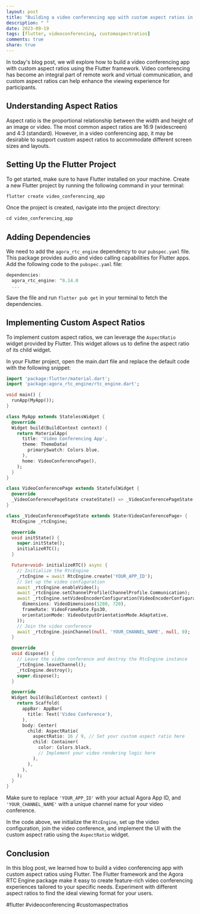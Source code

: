 ```yaml
---
layout: post
title: "Building a video conferencing app with custom aspect ratios in Flutter"
description: " "
date: 2023-09-19
tags: [flutter, videoconferencing, customaspectratios]
comments: true
share: true
---
```


In today's blog post, we will explore how to build a video conferencing app with custom aspect ratios using the Flutter framework. Video conferencing has become an integral part of remote work and virtual communication, and custom aspect ratios can help enhance the viewing experience for participants.

## Understanding Aspect Ratios

Aspect ratio is the proportional relationship between the width and height of an image or video. The most common aspect ratios are 16:9 (widescreen) and 4:3 (standard). However, in a video conferencing app, it may be desirable to support custom aspect ratios to accommodate different screen sizes and layouts.

## Setting Up the Flutter Project

To get started, make sure to have Flutter installed on your machine. Create a new Flutter project by running the following command in your terminal:

```dart
flutter create video_conferencing_app
```

Once the project is created, navigate into the project directory:

```dart
cd video_conferencing_app
```

## Adding Dependencies

We need to add the `agora_rtc_engine` dependency to our `pubspec.yaml` file. This package provides audio and video calling capabilities for Flutter apps. Add the following code to the `pubspec.yaml` file:

```dart
dependencies:
  agora_rtc_engine: ^0.14.0
  ...
```

Save the file and run `flutter pub get` in your terminal to fetch the dependencies.

## Implementing Custom Aspect Ratios

To implement custom aspect ratios, we can leverage the `AspectRatio` widget provided by Flutter. This widget allows us to define the aspect ratio of its child widget. 

In your Flutter project, open the main.dart file and replace the default code with the following snippet:

```dart
import 'package:flutter/material.dart';
import 'package:agora_rtc_engine/rtc_engine.dart';

void main() {
  runApp(MyApp());
}

class MyApp extends StatelessWidget {
  @override
  Widget build(BuildContext context) {
    return MaterialApp(
      title: 'Video Conferencing App',
      theme: ThemeData(
        primarySwatch: Colors.blue,
      ),
      home: VideoConferencePage(),
    );
  }
}

class VideoConferencePage extends StatefulWidget {
  @override
  _VideoConferencePageState createState() => _VideoConferencePageState();
}

class _VideoConferencePageState extends State<VideoConferencePage> {
  RtcEngine _rtcEngine;

  @override
  void initState() {
    super.initState();
    initializeRTC();
  }

  Future<void> initializeRTC() async {
    // Initialize the RtcEngine
    _rtcEngine = await RtcEngine.create('YOUR_APP_ID');
    // Set up the video configuration
    await _rtcEngine.enableVideo();
    await _rtcEngine.setChannelProfile(ChannelProfile.Communication);
    await _rtcEngine.setVideoEncoderConfiguration(VideoEncoderConfiguration(
      dimensions: VideoDimensions(1280, 720),
      frameRate: VideoFrameRate.Fps30,
      orientationMode: VideoOutputOrientationMode.Adaptative,
    ));
    // Join the video conference
    await _rtcEngine.joinChannel(null, 'YOUR_CHANNEL_NAME', null, 0);
  }

  @override
  void dispose() {
    // Leave the video conference and destroy the RtcEngine instance
    _rtcEngine.leaveChannel();
    _rtcEngine.destroy();
    super.dispose();
  }

  @override
  Widget build(BuildContext context) {
    return Scaffold(
      appBar: AppBar(
        title: Text('Video Conference'),
      ),
      body: Center(
        child: AspectRatio(
          aspectRatio: 16 / 9, // Set your custom aspect ratio here
          child: Container(
            color: Colors.black,
            // Implement your video rendering logic here
          ),
        ),
      ),
    );
  }
}
```

Make sure to replace `'YOUR_APP_ID'` with your actual Agora App ID, and `'YOUR_CHANNEL_NAME'` with a unique channel name for your video conference.

In the code above, we initialize the `RtcEngine`, set up the video configuration, join the video conference, and implement the UI with the custom aspect ratio using the `AspectRatio` widget.

## Conclusion

In this blog post, we learned how to build a video conferencing app with custom aspect ratios using Flutter. The Flutter framework and the Agora RTC Engine package make it easy to create feature-rich video conferencing experiences tailored to your specific needs. Experiment with different aspect ratios to find the ideal viewing format for your users.

#flutter #videoconferencing #customaspectratios